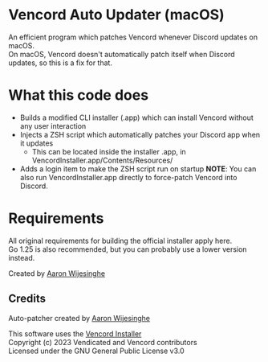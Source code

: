 # Vencord Auto Updater (macOS)
An efficient program which patches Vencord whenever Discord updates on macOS.</br>
On macOS, Vencord doesn't automatically patch itself when Discord updates, so this is a fix for that.

# What this code does
- Builds a modified CLI installer (.app) which can install Vencord without any user interaction
- Injects a ZSH script which automatically patches your Discord app when it updates
    - This can be located inside the installer .app, in VencordInstaller.app/Contents/Resources/
- Adds a login item to make the ZSH script run on startup
**NOTE**: You can also run VencordInstaller.app directly to force-patch Vencord into Discord.

# Requirements
All original requirements for building the official installer apply here.</br>
Go 1.25 is also recommended, but you can probably use a lower version instead.

Created by [Aaron Wijesinghe](https://github.com/introvertednoob)</br>

## Credits
Auto-patcher created by [Aaron Wijesinghe](https://github.com/introvertednoob)

This software uses the [Vencord Installer](https://github.com/Vencord/Installer)</br>
Copyright (c) 2023 Vendicated and Vencord contributors</br>
Licensed under the GNU General Public License v3.0</br>
